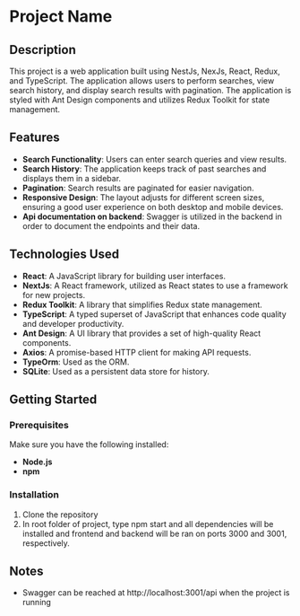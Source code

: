 # Project Name

## Description

This project is a web application built using NestJs, NexJs, React, Redux, and TypeScript. The application allows users to perform searches, view search history, and display search results with pagination. 
The application is styled with Ant Design components and utilizes Redux Toolkit for state management.

## Features

- **Search Functionality**: Users can enter search queries and view results.
- **Search History**: The application keeps track of past searches and displays them in a sidebar.
- **Pagination**: Search results are paginated for easier navigation.
- **Responsive Design**: The layout adjusts for different screen sizes, ensuring a good user experience on both desktop and mobile devices.
- **Api documentation on backend**: Swagger is utilized in the backend in order to document the endpoints and their data.

## Technologies Used

- **React**: A JavaScript library for building user interfaces.
- **NextJs**: A React framework, utilized as React states to use a framework for new projects.
- **Redux Toolkit**: A library that simplifies Redux state management.
- **TypeScript**: A typed superset of JavaScript that enhances code quality and developer productivity.
- **Ant Design**: A UI library that provides a set of high-quality React components.
- **Axios**: A promise-based HTTP client for making API requests.
- **TypeOrm**: Used as the ORM.
- **SQLite**: Used as a persistent data store for history.

## Getting Started

### Prerequisites

Make sure you have the following installed:

- **Node.js**
- **npm**

### Installation

1. Clone the repository
2. In root folder of project, type npm start and all dependencies will be installed and frontend and backend will be ran on ports 3000 and 3001, respectively.

## Notes
- Swagger can be reached at http://localhost:3001/api when the project is running

